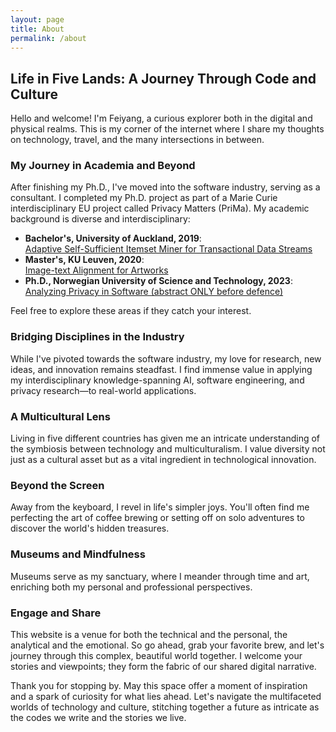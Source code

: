 ```yaml
---
layout: page
title: About
permalink: /about
---
```


## Life in Five Lands: A Journey Through Code and Culture

Hello and welcome! I'm Feiyang, a curious explorer both in the digital and physical realms. This is my corner of the internet where I share my thoughts on technology, travel, and the many intersections in between.

### My Journey in Academia and Beyond

After finishing my Ph.D., I've moved into the software industry, serving as a consultant. I completed my Ph.D. project as part of a Marie Curie interdisciplinary EU project called Privacy Matters (PriMa). My academic background is diverse and interdisciplinary:

- **Bachelor's, University of Auckland, 2019**:  
[Adaptive Self-Sufficient Itemset Miner for Transactional Data Streams](/assets/pdf/UOA_thesis.pdf)  
- **Master's, KU Leuven, 2020**:  
[Image-text Alignment for Artworks](/assets/pdf/KUL_thesis.pdf)  
- **Ph.D., Norwegian University of Science and Technology, 2023**:  
[Analyzing Privacy in Software (abstract ONLY before defence)](/assets/pdf/Thesis_abstract.pdf)  

Feel free to explore these areas if they catch your interest.

### Bridging Disciplines in the Industry

While I've pivoted towards the software industry, my love for research, new ideas, and innovation remains steadfast. I find immense value in applying my interdisciplinary knowledge-spanning AI, software engineering, and privacy research—to real-world applications.

### A Multicultural Lens

Living in five different countries has given me an intricate understanding of the symbiosis between technology and multiculturalism. I value diversity not just as a cultural asset but as a vital ingredient in technological innovation.

### Beyond the Screen

Away from the keyboard, I revel in life's simpler joys. You'll often find me perfecting the art of coffee brewing or setting off on solo adventures to discover the world's hidden treasures.

### Museums and Mindfulness

Museums serve as my sanctuary, where I meander through time and art, enriching both my personal and professional perspectives.

### Engage and Share

This website is a venue for both the technical and the personal, the analytical and the emotional. So go ahead, grab your favorite brew, and let's journey through this complex, beautiful world together. I welcome your stories and viewpoints; they form the fabric of our shared digital narrative.

Thank you for stopping by. May this space offer a moment of inspiration and a spark of curiosity for what lies ahead. Let's navigate the multifaceted worlds of technology and culture, stitching together a future as intricate as the codes we write and the stories we live.

